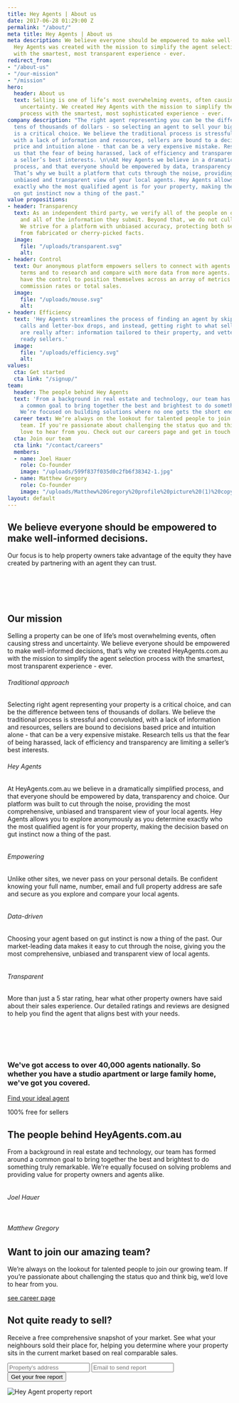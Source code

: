 ```yaml
---
title: Hey Agents | About us
date: 2017-06-28 01:29:00 Z
permalink: "/about/"
meta title: Hey Agents | About us
meta description: We believe everyone should be empowered to make well-informed decisions.
  Hey Agents was created with the mission to simplify the agent selection process
  with the smartest, most transparent experience - ever.
redirect_from:
- "/about-us"
- "/our-mission"
- "/mission"
hero:
  header: About us
  text: Selling is one of life’s most overwhelming events, often causing stress and
    uncertainty. We created Hey Agents with the mission to simplify the agent selection
    process with the smartest, most sophisticated experience - ever.
company description: "The right agent representing you can be the difference between
  tens of thousands of dollars - so selecting an agent to sell your biggest asset
  is a critical choice. We believe the traditional process is stressful and convoluted,
  with a lack of information and resources, sellers are bound to a decision based
  price and intuition alone - that can be a very expensive mistake. Research tells
  us that the fear of being harassed, lack of efficiency and transparency are limiting
  a seller’s best interests. \n\nAt Hey Agents we believe in a dramatically simplified
  process, and that everyone should be empowered by data, transparency and choice.
  That’s why we built a platform that cuts through the noise, providing the most comprehensive,
  unbiased and transparent view of your local agents. Hey Agents allows you to determine
  exactly who the most qualified agent is for your property, making the decision based
  on gut instinct now a thing of the past."
value propositions:
- header: Transparency
  text: As an independent third party, we verify all of the people on our platform
    and all of the information they submit. Beyond that, we do not cull our data.
    We strive for a platform with unbiased accuracy, protecting both sellers and agents
    from fabricated or cherry-picked facts.
  image:
    file: "/uploads/transparent.svg"
    alt: 
- header: Control
  text: Our anonymous platform empowers sellers to connect with agents on their own
    terms and to research and compare with more data from more agents. Agents also
    have the control to position themselves across an array of metrics – not just
    commission rates or total sales.
  image:
    file: "/uploads/mouse.svg"
    alt: 
- header: Efficiency
  text: 'Hey Agents streamlines the process of finding an agent by skipping the phone
    calls and letter-box drops, and instead, getting right to what sellers and agents
    are really after: information tailored to their property, and vetted leads of
    ready sellers.'
  image:
    file: "/uploads/efficiency.svg"
    alt: 
values:
  cta: Get started
  cta link: "/signup/"
team:
  header: The people behind Hey Agents
  text: 'From a background in real estate and technology, our team has formed around
    a common goal to bring together the best and brightest to do something truly remarkable.
    We’re focused on building solutions where no one gets the short end of the stick. '
  career text: We’re always on the lookout for talented people to join our growing
    team. If you're passionate about challenging the status quo and think big, we'd
    love to hear from you. Check out our careers page and get in touch!
  cta: Join our team
  cta link: "/contact/careers"
  members:
  - name: Joel Hauer
    role: Co-founder
    image: "/uploads/599f837f035d0c2fb6f38342-1.jpg"
  - name: Matthew Gregory
    role: Co-founder
    image: "/uploads/Matthew%20Gregory%20profile%20picture%20(1)%20copy-e15883.jpg"
layout: default
---
```


<section class="about-hero">
    <div class="regular-container">
      <h1 class="mb-3 pt-4 wow">We believe everyone should be empowered to make well-informed decisions.</h1>
      <p class="mb-5 sub-headline wow" data-wow-delay="0.3s">
        Our focus is to help property owners take advantage of the equity they have created by partnering with an agent they can trust.
      </p>
    </div>
  </section>

  <section class="padded-section about-section-2" style="padding: 60px 0;">
    <div class="small-container text-center wow">
      <h1 class="mb-4">Our mission</h1>
      <p>Selling a property can be one of life’s most overwhelming events,
        often causing stress and uncertainty. We believe everyone should be
        empowered to make well-informed decisions, that’s why we created
        HeyAgents.com.au with the mission to simplify the agent selection
        process with the smartest, most transparent experience - ever.
      </p>
    </div>
    <div class="regular-container core-about row">
      <div class="col-xs-12 col-sm-6 wow fadeInUp" >
        <div class="card-item traditional">
          <h6 class="no-margin">Traditional approach</h6>
          <p>Selecting right agent representing your property is a critical
            choice, and can be the difference between tens of thousands of
            dollars. We believe the traditional process is stressful and
            convoluted, with a lack of information and resources, sellers are
            bound to decisions based price and intuition alone - that can be a
            very expensive mistake. Research tells us that the fear of being
            harassed, lack of efficiency and transparency are limiting a
            seller’s best interests.
          </p>
        </div>
      </div>
      <div class="col-xs-12 col-sm-6 wow fadeInUp" data-wow-delay="0.3s">
        <div class="card-item heyagents">
          <h6 class="no-margin">Hey Agents</h6>
          <p>At HeyAgents.com.au we believe in a dramatically simplified
            process, and that everyone should be empowered by data, transparency
            and choice. Our platform was built to cut through the noise, providing
            the most comprehensive, unbiased and transparent view of your local
            agents. Hey Agents allows you to explore anonymously as you determine
            exactly who the most qualified agent is for your property, making the
            decision based on gut instinct now a thing of the past.
          </p>
        </div>
      </div>
    </div>
    <div class="regular-container large-margin-top">
      <div class="row text-center">
        <div class="col-xs-12 col-sm-4 big-value-prop wow fadeInUp" >
          <img src="/assets/img/icon-empowering.svg" alt="">
          <h6 class="small-margin-top">Empowering</h6>
          <p>Unlike other sites, we never pass on your personal details. Be confident knowing your full name, number, email and full property address are safe and secure as you explore and compare your local agents.</p>
        </div>
        <div class="col-xs-12 col-sm-4 big-value-prop wow fadeInUp" data-wow-delay="0.3s">
          <img src="/assets/img/icon-data-driven.svg" alt="">
          <h6 class="small-margin-top">Data-driven</h6>
          <p>Choosing your agent based on gut instinct is now a thing of the past. Our market-leading data makes it easy to cut through the noise, giving you the most comprehensive, unbiased and transparent view of local agents.</p>
        </div>
        <div class="col-xs-12 col-sm-4 big-value-prop wow fadeInUp" data-wow-delay="0.6s">
          <img src="/assets/img/icon-transparent.svg" alt="">
          <h6 class="small-margin-top">Transparent</h6>
          <p>More than just a 5 star rating, hear what other property owners have said about their sales experience. Our detailed ratings and reviews are designed to help you find the agent that aligns best with your needs.</p>
        </div>
      </div>
    </div>
  </section>

  <section class="about-section-3">
    <div class="regular-container">
      <div class="row">
        <div class="col-xs-12 col-sm-6">
          <div class="box">
            <h3 class="medium-margin-bottom">We've got access to over 40,000 agents nationally. So whether you have a studio apartment or large family home, we've got you covered. </h3>
            <a href="/signup/" class=" button primary">Find your ideal agent</a>
            <p class="small small-margin-top text-green">100% free for sellers</p>
          </div>
        </div>
      </div>
    </div>
  </section>

  <section class="padded-section about-section-4">
    <div class="small-container">
      <h2 class="text-center">The people behind HeyAgents.com.au</h2>
      <p class="text-center">From a background in real estate and technology, our team has formed around a common goal to bring together the best and brightest to do something truly remarkable. We're equally focused on solving problems and providing value for property owners and agents alike.</p>
      <div class="row large-margin-top">
        <div class="col-xs-12 col-sm-6 wow fadeInUp" >
          <img src="/assets/img/Joel.png" class="headshot" alt="">
          <div class="people-info">
            <a href="https://www.linkedin.com/in/joelhauer/" target="_blank" class="linkedin-link"></a>
            <h6>Joel Hauer</h6>
            <!-- <p>We genuinely care and are committed to understanding our clients
              so we can help them navigate their journey and onto the next chapter.
            </p> -->
          </div>
        </div>
        <div class="col-xs-12 col-sm-6 wow fadeInUp" data-wow-delay="0.3s">
          <img src="/assets/img/Matt.png" class="headshot" alt="">
          <div class="people-info">
            <a href="https://www.linkedin.com/in/matthewgregory23/" target="_blank" class="linkedin-link"></a>
            <h6>Matthew Gregory</h6>
            <!-- <p>We’re always on the lookout for talented people to join our
              growing team. If you’re passionate about challenging the status quo
              and think big, we’d love to hear from you. Check out our careers
              page and get in touch!
            </p> -->
          </div>
        </div>
      </div>
    </div>
  </section>

  <section class="padded-section about-section-5 text-center">
    <div class="small-container">
      <h1 class="text-white">Want to join our amazing team?</h1>
      <p class="text-white">We’re always on the lookout for talented people to join our growing team.
        If you’re passionate about challenging the status quo and think big, we’d
        love to hear from you.
      </p>
      <a href="/contact/careers" class="text-green job-email">see career page</a>
    </div>
  </section>

  <section class="homepage-section-7">
    <div class="regular-container">
      <div class="row">
        <div class="col-sm-12 col-md-5 medium-margin-top fisrt-col">
          <h2 class="mobile-centered">Not quite ready to sell?</h2>
          <p class="mobile-centered">Receive a free comprehensive snapshot of your market. See what your neighbours sold their place for, helping you determine where your property sits in the current market based on real comparable sales.</p>
          <form class="small-margin-top" action="#" method="post">
            <input type="text" name="" value="" class="simple-input wow fadeInUp" placeholder="Property’s address">
            <input type="email" name="" value="" class="simple-input wow fadeInUp" data-wow-delay="0.3s" placeholder="Email to send report">
            <input type="submit" name="" class="submit-input wow fadeInUp" data-wow-delay="0.6s" value="Get your free report">
          </form>
        </div>
        <div class="col-sm-12 col-md-7 second-col line-bottom">
          <img src="/assets/img/report-ipad.png" alt="Hey Agent property report" class="property-report-image">
        </div>
      </div>
    </div>
  </section>
